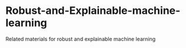 # Robust-and-Explainable-machine-learning
Related materials for robust and explainable machine learning
